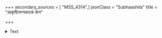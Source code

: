 +++
secondary_sources = [ "MSS_4314",]
jsonClass = "Subhaashita"
title = "आकृष्टिभग्नकटकं केन"

+++

<details><summary>Text</summary>

आकृष्टिभग्नकटकं केन तव प्रकृतिकोमलं सुभगे।  
धन्येन भुजमृणालं ग्राह्यं मदनस्य राज्यमिव॥
</details>
